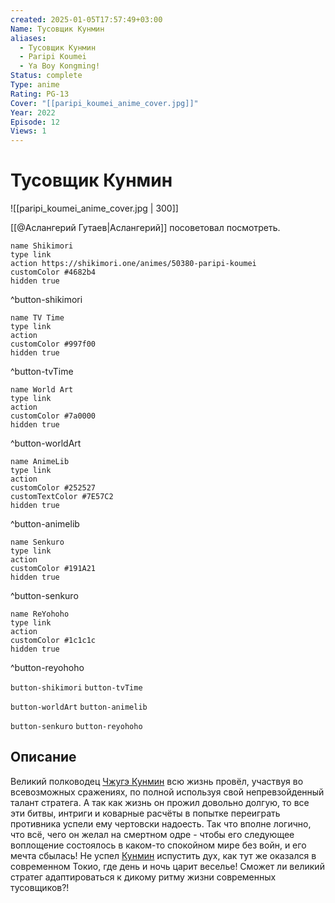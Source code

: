 ```yaml
---
created: 2025-01-05T17:57:49+03:00
Name: Тусовщик Кунмин
aliases:
  - Тусовщик Кунмин
  - Paripi Koumei
  - Ya Boy Kongming!
Status: complete
Type: anime
Rating: PG-13
Cover: "[[paripi_koumei_anime_cover.jpg]]"
Year: 2022
Episode: 12
Views: 1
---
```


# Тусовщик Кунмин

![[paripi_koumei_anime_cover.jpg | 300]]

[[@Аслангерий Гутаев|Аслангерий]] посоветовал посмотреть.

```button
name Shikimori
type link
action https://shikimori.one/animes/50380-paripi-koumei
customColor #4682b4
hidden true
```
^button-shikimori

```button
name TV Time
type link
action 
customColor #997f00
hidden true
```
^button-tvTime

```button
name World Art
type link
action 
customColor #7a0000
hidden true
```
^button-worldArt

```button
name AnimeLib
type link
action 
customColor #252527
customTextColor #7E57C2
hidden true
```
^button-animelib

```button
name Senkuro
type link
action 
customColor #191A21
hidden true
```
^button-senkuro

```button
name ReYohoho
type link
action 
customColor #1c1c1c
hidden true
```
^button-reyohoho



`button-shikimori` `button-tvTime`

`button-worldArt` `button-animelib`

`button-senkuro` `button-reyohoho`



## Описание

Великий полководец [Чжугэ Кунмин](https://shikimori.one/characters/203656-kongming-zhuge) всю жизнь провёл, участвуя во всевозможных сражениях, по полной используя свой непревзойденный талант стратега. А так как жизнь он прожил довольно долгую, то все эти битвы, интриги и коварные расчёты в попытке переиграть противника успели ему чертовски надоесть. Так что вполне логично, что всё, чего он желал на смертном одре - чтобы его следующее воплощение состоялось в каком-то спокойном мире без войн, и его мечта сбылась! Не успел [Кунмин](https://shikimori.one/characters/203656-kongming-zhuge) испустить дух, как тут же оказался в современном Токио, где день и ночь царит веселье! Сможет ли великий стратег адаптироваться к дикому ритму жизни современных тусовщиков?!
